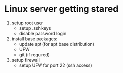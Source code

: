 Linux server getting stared
=========================


1. setup root user
   * setup .ssh keys
   * disable password login
2. install base packages:
   * update apt (for apt base distribution)
   * UFW 
   * git (if required)
4. setup firewall
   * setup UFW for port 22 (ssh access)
